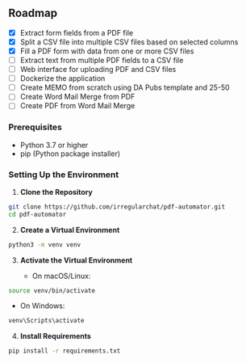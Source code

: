 ## Roadmap
- [x] Extract form fields from a PDF file
- [x] Split a CSV file into multiple CSV files based on selected columns
- [x] Fill a PDF form with data from one or more CSV files 
- [ ] Extract text from multiple PDF fields to a CSV file
- [ ] Web interface for uploading PDF and CSV files
- [ ] Dockerize the application
- [ ] Create MEMO from scratch using DA Pubs template and 25-50 
- [ ] Create Word Mail Merge from PDF 
- [ ] Create PDF from Word Mail Merge
### Prerequisites

- Python 3.7 or higher
- pip (Python package installer)

### Setting Up the Environment

1. **Clone the Repository**

```bash
git clone https://github.com/irregularchat/pdf-automator.git
cd pdf-automator
```

2. **Create a Virtual Environment**

```bash
python3 -m venv venv
```

3. **Activate the Virtual Environment**

   - On macOS/Linux:

```bash
source venv/bin/activate
```

   - On Windows:

```bash
venv\Scripts\activate
```

4. **Install Requirements**

```bash
pip install -r requirements.txt
```


